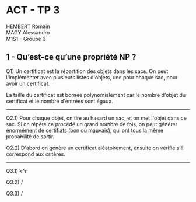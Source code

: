 # ACT - TP 3

HEMBERT Romain  
MAGY Alessandro  
M1S1 - Groupe 3

## 1 - Qu’est-ce qu’une propriété NP ?

Q1) Un certificat est la répartition des objets dans les sacs. On peut l'implémenter avec plusieurs listes d'objets, une pour chaque sac, pour avoir un certificat.

La taille du certificat est bornée polynomialement car le nombre d'objet du certificat et le nombre d'entrées sont égaux.

-----------------

Q2.1) Pour chaque objet, on tire au hasard un sac, et on met l'objet dans ce sac. Si on répète ce procédé un grand nombre de fois, on peut générer énormément de certifiats (bon ou mauvais), qui ont tous la même probabilité de sortir.

Q2.2) D'abord on génère un certificat aléatoirement, ensuite on vérifie s'il correspond aux critères.

-----------------

Q3.1) k^n

Q3.2) /

Q3.3) /
